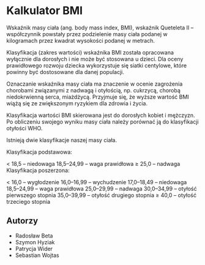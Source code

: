 # Kalkulator BMI

Wskaźnik masy ciała (ang. body mass index, BMI), wskaźnik Queteleta II – współczynnik powstały przez podzielenie masy ciała podanej w kilogramach przez kwadrat wysokości podanej w metrach.

Klasyfikacja (zakres wartości) wskaźnika BMI została opracowana wyłącznie dla dorosłych i nie może być stosowana u dzieci. Dla oceny prawidłowego rozwoju dziecka wykorzystuje się siatki centylowe, które powinny być dostosowane dla danej populacji.

Oznaczanie wskaźnika masy ciała ma znaczenie w ocenie zagrożenia chorobami związanymi z nadwagą i otyłością, np. cukrzycą, chorobą niedokrwienną serca, miażdżycą. Przyjmuje się, że wyższe wartość BMI wiążą się ze zwiększonym ryzykiem dla zdrowia i życia.

Klasyfikacja wartości BMI skierowana jest do dorosłych kobiet i mężczyzn. Po obliczeniu swojego wyniku masy ciała należy porównać ją do klasyfikacji otyłości WHO.

Istnieją dwie klasyfikacje naszej masy ciała.

Klasyfikacja podstawowa:

< 18,5 – niedowaga
18,5–24,99 – waga prawidłowa
≥ 25,0 – nadwaga
Klasyfikacja poszerzona:

< 16,0 – wygłodzenie
16,0–16,99 – wychudzenie
17,0–18,49 – niedowaga
18,5–24,99 – waga prawidłowa
25,0–29,99 – nadwaga
30,0–34,99 – otyłość pierwszego stopnia
35,0–39,99 – otyłość drugiego stopnia
≥ 40,0 – otyłość trzeciego stopnia

## Autorzy

- Radosław Beta
- Szymon Hyziak
- Patrycja Wider
- Sebastian Wojtas
